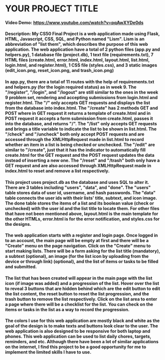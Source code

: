# YOUR PROJECT TITLE
#### Video Demo:  https://www.youtube.com/watch?v=pqAwXYDe0ds
#### Description: My CS50 Final Project is a web application made using Flask, HTML, Javascript, CSS, SQL, and Python named "Lism". Lism is an abbreviation of "list them", which describes the purpose of this web application. The web application have a total of 2 python files (app.py and helpers.py), 1 database file (project.db), 1 text file (requirements.txt), 7 HTML files (create.html, error.html, index.html, layout.html, list.html, login.html, and register.html), 1 CSS file (styles.css), and 3 static images (edit_icon.png, reset_icon.png, and trash_icon.png)

####  In app.py, there are a total of 11 routes with the help of requirements.txt and helpers.py (for the login required status) as in week 9. The "/register", "/login", and "/logout" are still similar to the ones in the week 9 problem set, rendering and accepting submissions from login.html and register.html. The "/" only accepts GET requests and displays the list from the database into index.html. The "/create" has 2 methods GET and POST where in GET request it returns a template of create.html and in POST request it accepts a form submission from create.html, passes it into the database, and returns "/". The "/list" only accepts GET requests and brings a title variable to indicate the list to be shown in list.html. The "/check" and "/uncheck" both only accept POST requests and are accessed through the XMLHttpRequest made in list.html to record whether an item in a list is being checked or unchecked. The "/edit" are similar to "/create", just that it has the indicator to automatically fill create.html for the GET request and the POST request updates the data instead of inserting a new one. The "/reset" and "/trash" both only have a GET request and are also accessed through XMLHttpRequest made in index.html to reset and remove a list respectively.

#### This project uses project.db as the database and uses SQL to alter it. There are 3 tables including "users", "data", and "done". The "users" table stores data of user id, username, and hash passwords. The "data" table connects the user ids with their lists' title, subtext, and icon image. The done table stores the items of a list and its boolean value (check or unchecked) with the user id and the list title to locate them. For other files that have not been mentioned above, layout.html is the main template for the other HTMLs, error.html is for the error notification, and styles.css for the designs.

#### The web application starts with a register and login page. Once logged in to an account, the main page will be empty at first and there will be a "Create" menu on the page navigation. Click on the "Create" menu to start making lists. There will be a form asking for the list title (mandatory), a subtext (optional), an image (for the list icon by uploading from the device or through link) (optional), and the list of items or tasks to be filled and submitted.

#### The list that has been created will appear in the main page with the list icon (if image was added) and a progression of the list. Hover over the list to reveal 3 buttons that are hidden behind which are the edit button to edit the list content, the reset button to reset the list progression, and the trash button to remove the list respectively. Click on the list area to enter a page where there will be a checklist for the list. You can check on the items or tasks in the list as a way to record the progression.

#### The colors I use for this web application are mostly black and white as the goal of the design is to make texts and buttons look clear to the user. The web application is also designed to be responsive for both laptop and phones. This web application can be used to list daily chores, targets, reminders, and etc. Although there have been a lot of similar applications on the internet, I find this project to be a good opportunity for me to implement the limited skills I have to use.